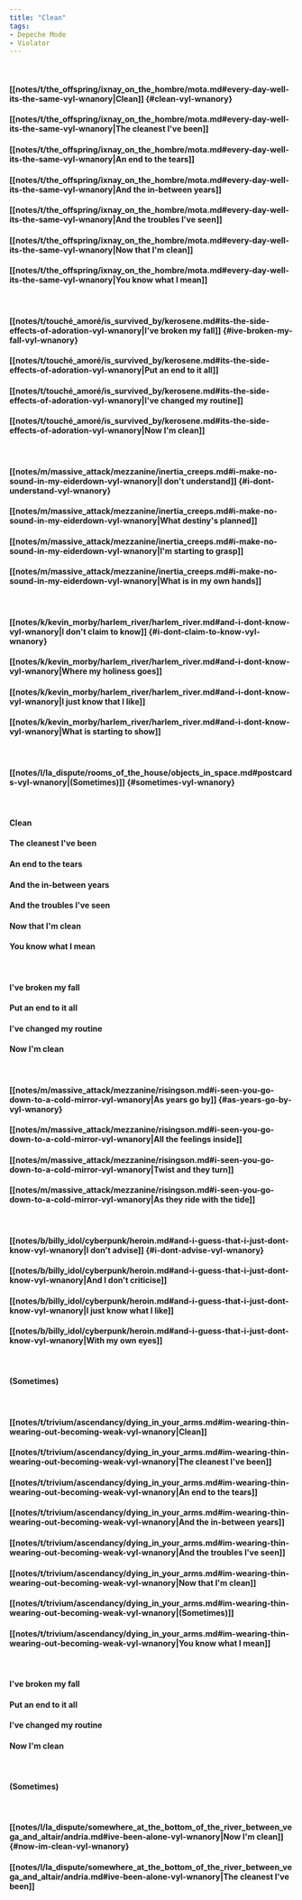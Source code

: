 ```yaml
---
title: "Clean"
tags:
- Depeche Mode
- Violator
---
```

&nbsp;
#### [[notes/t/the_offspring/ixnay_on_the_hombre/mota.md#every-day-well-its-the-same-vyl-wnanory|Clean]] {#clean-vyl-wnanory}
#### [[notes/t/the_offspring/ixnay_on_the_hombre/mota.md#every-day-well-its-the-same-vyl-wnanory|The cleanest I've been]]
#### [[notes/t/the_offspring/ixnay_on_the_hombre/mota.md#every-day-well-its-the-same-vyl-wnanory|An end to the tears]]
#### [[notes/t/the_offspring/ixnay_on_the_hombre/mota.md#every-day-well-its-the-same-vyl-wnanory|And the in-between years]]
#### [[notes/t/the_offspring/ixnay_on_the_hombre/mota.md#every-day-well-its-the-same-vyl-wnanory|And the troubles I've seen]]
#### [[notes/t/the_offspring/ixnay_on_the_hombre/mota.md#every-day-well-its-the-same-vyl-wnanory|Now that I'm clean]]
#### [[notes/t/the_offspring/ixnay_on_the_hombre/mota.md#every-day-well-its-the-same-vyl-wnanory|You know what I mean]]
&nbsp;
#### [[notes/t/touché_amoré/is_survived_by/kerosene.md#its-the-side-effects-of-adoration-vyl-wnanory|I've broken my fall]] {#ive-broken-my-fall-vyl-wnanory}
#### [[notes/t/touché_amoré/is_survived_by/kerosene.md#its-the-side-effects-of-adoration-vyl-wnanory|Put an end to it all]]
#### [[notes/t/touché_amoré/is_survived_by/kerosene.md#its-the-side-effects-of-adoration-vyl-wnanory|I've changed my routine]]
#### [[notes/t/touché_amoré/is_survived_by/kerosene.md#its-the-side-effects-of-adoration-vyl-wnanory|Now I'm clean]]
&nbsp;
#### [[notes/m/massive_attack/mezzanine/inertia_creeps.md#i-make-no-sound-in-my-eiderdown-vyl-wnanory|I don't understand]] {#i-dont-understand-vyl-wnanory}
#### [[notes/m/massive_attack/mezzanine/inertia_creeps.md#i-make-no-sound-in-my-eiderdown-vyl-wnanory|What destiny's planned]]
#### [[notes/m/massive_attack/mezzanine/inertia_creeps.md#i-make-no-sound-in-my-eiderdown-vyl-wnanory|I'm starting to grasp]]
#### [[notes/m/massive_attack/mezzanine/inertia_creeps.md#i-make-no-sound-in-my-eiderdown-vyl-wnanory|What is in my own hands]]
&nbsp;
#### [[notes/k/kevin_morby/harlem_river/harlem_river.md#and-i-dont-know-vyl-wnanory|I don't claim to know]] {#i-dont-claim-to-know-vyl-wnanory}
#### [[notes/k/kevin_morby/harlem_river/harlem_river.md#and-i-dont-know-vyl-wnanory|Where my holiness goes]]
#### [[notes/k/kevin_morby/harlem_river/harlem_river.md#and-i-dont-know-vyl-wnanory|I just know that I like]]
#### [[notes/k/kevin_morby/harlem_river/harlem_river.md#and-i-dont-know-vyl-wnanory|What is starting to show]]
&nbsp;
#### [[notes/l/la_dispute/rooms_of_the_house/objects_in_space.md#postcards-vyl-wnanory|(Sometimes)]] {#sometimes-vyl-wnanory}
&nbsp;
#### Clean
#### The cleanest I've been
#### An end to the tears
#### And the in-between years
#### And the troubles I've seen
#### Now that I'm clean
#### You know what I mean
&nbsp;
#### I've broken my fall
#### Put an end to it all
#### I've changed my routine
#### Now I'm clean
&nbsp;
#### [[notes/m/massive_attack/mezzanine/risingson.md#i-seen-you-go-down-to-a-cold-mirror-vyl-wnanory|As years go by]] {#as-years-go-by-vyl-wnanory}
#### [[notes/m/massive_attack/mezzanine/risingson.md#i-seen-you-go-down-to-a-cold-mirror-vyl-wnanory|All the feelings inside]]
#### [[notes/m/massive_attack/mezzanine/risingson.md#i-seen-you-go-down-to-a-cold-mirror-vyl-wnanory|Twist and they turn]]
#### [[notes/m/massive_attack/mezzanine/risingson.md#i-seen-you-go-down-to-a-cold-mirror-vyl-wnanory|As they ride with the tide]]
&nbsp;
#### [[notes/b/billy_idol/cyberpunk/heroin.md#and-i-guess-that-i-just-dont-know-vyl-wnanory|I don't advise]] {#i-dont-advise-vyl-wnanory}
#### [[notes/b/billy_idol/cyberpunk/heroin.md#and-i-guess-that-i-just-dont-know-vyl-wnanory|And I don't criticise]]
#### [[notes/b/billy_idol/cyberpunk/heroin.md#and-i-guess-that-i-just-dont-know-vyl-wnanory|I just know what I like]]
#### [[notes/b/billy_idol/cyberpunk/heroin.md#and-i-guess-that-i-just-dont-know-vyl-wnanory|With my own eyes]]
&nbsp;
#### (Sometimes)
&nbsp;
#### [[notes/t/trivium/ascendancy/dying_in_your_arms.md#im-wearing-thin-wearing-out-becoming-weak-vyl-wnanory|Clean]]
#### [[notes/t/trivium/ascendancy/dying_in_your_arms.md#im-wearing-thin-wearing-out-becoming-weak-vyl-wnanory|The cleanest I've been]]
#### [[notes/t/trivium/ascendancy/dying_in_your_arms.md#im-wearing-thin-wearing-out-becoming-weak-vyl-wnanory|An end to the tears]]
#### [[notes/t/trivium/ascendancy/dying_in_your_arms.md#im-wearing-thin-wearing-out-becoming-weak-vyl-wnanory|And the in-between years]]
#### [[notes/t/trivium/ascendancy/dying_in_your_arms.md#im-wearing-thin-wearing-out-becoming-weak-vyl-wnanory|And the troubles I've seen]]
#### [[notes/t/trivium/ascendancy/dying_in_your_arms.md#im-wearing-thin-wearing-out-becoming-weak-vyl-wnanory|Now that I'm clean]]
#### [[notes/t/trivium/ascendancy/dying_in_your_arms.md#im-wearing-thin-wearing-out-becoming-weak-vyl-wnanory|(Sometimes)]]
#### [[notes/t/trivium/ascendancy/dying_in_your_arms.md#im-wearing-thin-wearing-out-becoming-weak-vyl-wnanory|You know what I mean]]
&nbsp;
#### I've broken my fall
#### Put an end to it all
#### I've changed my routine
#### Now I'm clean
&nbsp;
#### (Sometimes)
&nbsp;
#### [[notes/l/la_dispute/somewhere_at_the_bottom_of_the_river_between_vega_and_altair/andria.md#ive-been-alone-vyl-wnanory|Now I'm clean]] {#now-im-clean-vyl-wnanory}
#### [[notes/l/la_dispute/somewhere_at_the_bottom_of_the_river_between_vega_and_altair/andria.md#ive-been-alone-vyl-wnanory|The cleanest I've been]]
